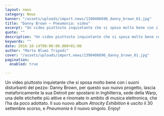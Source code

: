 ```yaml
---
layout: news
category: News
banner: "/assets/uploads/import.news/1390406696_danny_brown_61.jpg"
title: "Danny Brown – Pneumonia: video"
excerpt: "Un video piuttosto inquietante che si sposa molto bene con i suoni disturbanti del pezzo: Danny Brown, per questo suo nuovo progetto, lascia metaforicamente la sua Detroit per spostarsi in Inghilterra, sede della Warp, una delle etichette più attive e rinomate in ambito di musica elettronica, che l’ha da poco adottato. Il suo nuovo album [&hellip"
quote: ""
description: "Un video piuttosto inquietante che si sposa molto bene con i suoni disturbanti del pezzo: Danny Brown, per questo suo nuovo progetto, lascia metaforicamente la sua Detroit per spostarsi in Inghilterra, sede della Warp, una delle etichette più attive e rinomate in ambito di musica elettronica, che l’ha da poco adottato. Il suo nuovo album [&hellip"
keywords: ""
date: 2016-10-14T00:00:00.000+01:00
author: "Marta Blumi Tripodi"
cover: "/assets/uploads/import.news/1390406696_danny_brown_61.jpg"
pagination:
  enabled: true

---
```


Un video piuttosto inquietante che si sposa molto bene con i suoni disturbanti del pezzo: Danny Brown, per questo suo nuovo progetto, lascia metaforicamente la sua Detroit per spostarsi in Inghilterra, sede della Warp, una delle etichette più attive e rinomate in ambito di musica elettronica, che l’ha da poco adottato. Il suo nuovo album _Atrocity Exhibition_ è uscito il 30 settembre scorso, e _Pneumonia_ è il nuovo singolo. Enjoy!